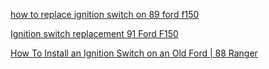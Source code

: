[how to replace ignition switch on 89 ford f150](https://youtu.be/wpw-6oTvUv8)

[Ignition switch replacement 91 Ford F150](https://youtu.be/iUrq_NQYSc8)

[How To Install an Ignition Switch on an Old Ford | 88 Ranger](https://youtu.be/U-WaQ_aFCHw)
